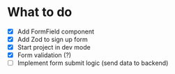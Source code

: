 # What to do

- [x] Add FormField component
- [x] Add Zod to sign up form
- [x] Start project in dev mode
- [x] Form validation (?)
- [ ] Implement form submit logic (send data to backend)
